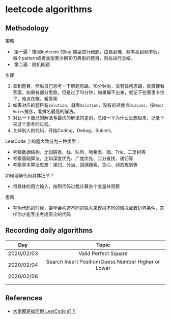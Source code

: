 # leetcode algorithms
## Methodology

策略

- ​	第一遍：按照leetcode 的tag 类型进行刷题，由易到难，频率高到频率低，每个pattern或者类型至少刷10刀典型的题目，然后进行总结。
- ​	第二遍：随机刷题

步骤

1. 拿到题目，然后自己思考一下解题思路。10分钟后，没有任何思路，就直接看答案。如果有部分思路，但是过了10分钟，如果解不出来，就记下在哪里卡住了，难点在哪，看答案
2. 如果对应的题目有`Solution`，就看`Solution`，没有的话就点`Discuss`，按`Most Votes`排序，看排名最高的解法。
3. 对比一下自己的解法与最优的解法的差别，总结一下为什么没想起来，记录下来这个思考的过程。
4. 关掉别人的代码，开始Coding，Debug，Submit。

LeetCode 上的题大致分为三种类型：

- 考察数据结构，比如链表、栈、队列、哈希表、图、Trie、二叉树等
- 考察基础算法，比如深度优先、广度优先、二分查找、递归等
- 考察基本算法思想：递归、分治、回溯搜索、贪心、动态规划等

如何理解代码具体细节？

- 将具体的用力输入，按照代码过程计算各个变量并观察

思路

- 写伪代码的时候，要学会构造不同的输入来模拟不同的情况或者边界条件，这样你才能写出考虑周全的代码

## Recording daily algorithms

|    Day     |                        Topic                        |
| :--------: | :-------------------------------------------------: |
| 2020/02/03 |                Valid Perfect Square                 |
| 2020/02/04 | Search Insert Position/Guess Number Higher or Lower |
| 2020/02/06 |                                                     |
|            |                                                     |
|            |                                                     |

## References

- [大家都是如何刷 LeetCode 的？](https://www.zhihu.com/question/280279208 )



